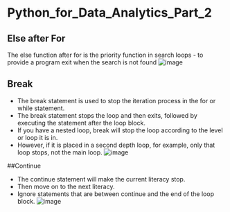 # Python_for_Data_Analytics_Part_2
## Else after For
The else function after for is the priority function in search loops - to provide a program exit when the search is not found
![image](https://github.com/YulianaYuliana/Python_for_Data_Analytics/assets/146516342/947665ce-8933-4da9-b5e5-33e1aa148fd7)

## Break
- The break statement is used to stop the iteration process in the for or while statement.
- The break statement stops the loop and then exits, followed by executing the statement after the loop block.
- If you have a nested loop, break will stop the loop according to the level or loop it is in.
- However, if it is placed in a second depth loop, for example, only that loop stops, not the main loop.
![image](https://github.com/YulianaYuliana/Python_for_Data_Analytics/assets/146516342/7ce7cd1e-29dc-4277-a393-960f021d0878)

##Continue
- The continue statement will make the current literacy stop.
- Then move on to the next literacy.
- Ignore statements that are between continue and the end of the loop block.
![image](https://github.com/YulianaYuliana/Python_for_Data_Analytics/assets/146516342/f4e962d1-ecb3-47bc-8940-185d1a68f13e)

